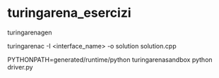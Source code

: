 # turingarena_esercizi

turingarenagen

turingarenac -I <interface_name> -o solution solution.cpp

PYTHONPATH=generated/runtime/python turingarenasandbox python driver.py


